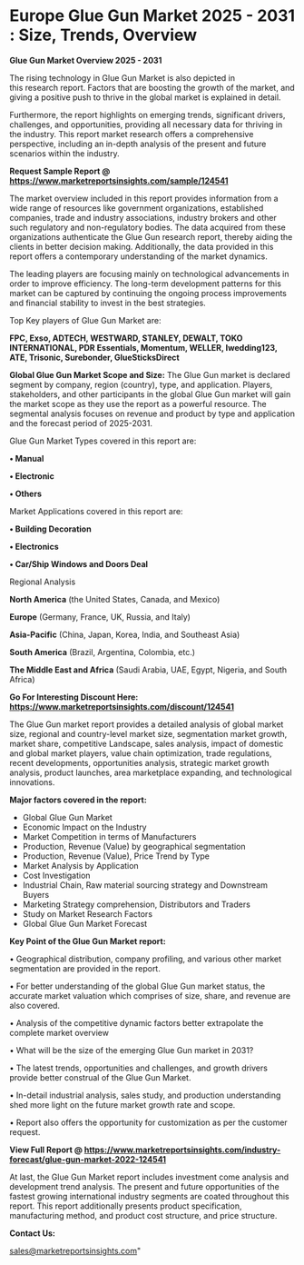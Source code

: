 # Europe Glue Gun Market 2025 - 2031 : Size, Trends, Overview

<Strong> Glue Gun Market Overview 2025 - 2031</strong>

The rising technology in Glue Gun Market is also depicted in this research report. Factors that are boosting the growth of the market, and giving a positive push to thrive in the global market is explained in detail.

Furthermore, the report highlights on emerging trends, significant drivers, challenges, and opportunities, providing all necessary data for thriving in the industry. This report market research offers a comprehensive perspective, including an in-depth analysis of the present and future scenarios within the industry.

<strong>Request Sample Report @ <a href=https://www.marketreportsinsights.com/sample/124541>https://www.marketreportsinsights.com/sample/124541</a></strong>

The market overview included in this report provides information from a wide range of resources like government organizations, established companies, trade and industry associations, industry brokers and other such regulatory and non-regulatory bodies. The data acquired from these organizations authenticate the Glue Gun research report, thereby aiding the clients in better decision making. Additionally, the data provided in this report offers a contemporary understanding of the market dynamics.

The leading players are focusing mainly on technological advancements in order to improve efficiency. The long-term development patterns for this market can be captured by continuing the ongoing process improvements and financial stability to invest in the best strategies.

Top Key players of Glue Gun Market are:

<strong>FPC, Exso, ADTECH, WESTWARD, STANLEY, DEWALT, TOKO INTERNATIONAL, PDR Essentials, Momentum, WELLER, Iwedding123, ATE, Trisonic, Surebonder, GlueSticksDirect</strong>

<strong><b>Global Glue Gun Market Scope and Size:</b></strong>
The Glue Gun market is declared segment by company, region (country), type, and application. Players, stakeholders, and other participants in the global Glue Gun market will gain the market scope as they use the report as a powerful resource. The segmental analysis focuses on revenue and product by type and application and the forecast period of 2025-2031.

Glue Gun Market Types covered in this report are:

<strong>• Manual

• Electronic

• Others</strong>

Market Applications covered in this report are:

<strong>• Building Decoration

• Electronics

• Car/Ship Windows and Doors Deal</strong> 

Regional Analysis

<strong>North America</strong> (the United States, Canada, and Mexico)

<strong>Europe</strong> (Germany, France, UK, Russia, and Italy)

<strong>Asia-Pacific</strong> (China, Japan, Korea, India, and Southeast Asia)

<strong>South America</strong> (Brazil, Argentina, Colombia, etc.)

<strong>The Middle East and Africa</strong> (Saudi Arabia, UAE, Egypt, Nigeria, and South Africa)

<strong>Go For Interesting Discount Here: <a href=https://www.marketreportsinsights.com/discount/124541>https://www.marketreportsinsights.com/discount/124541</a></strong>

The Glue Gun market report provides a detailed analysis of global market size, regional and country-level market size, segmentation market growth, market share, competitive Landscape, sales analysis, impact of domestic and global market players, value chain optimization, trade regulations, recent developments, opportunities analysis, strategic market growth analysis, product launches, area marketplace expanding, and technological innovations.

<strong><b>Major factors covered in the report:</b></strong>
<ul>
  <li>Global Glue Gun Market </li>
  <li>Economic Impact on the Industry</li>
  <li>Market Competition in terms of Manufacturers</li>
  <li>Production, Revenue (Value) by geographical segmentation</li>
  <li>Production, Revenue (Value), Price Trend by Type</li>
  <li>Market Analysis by Application</li>
  <li>Cost Investigation</li>
  <li>Industrial Chain, Raw material sourcing strategy and Downstream Buyers</li>
  <li>Marketing Strategy comprehension, Distributors and Traders</li>
  <li>Study on Market Research Factors</li>
  <li>Global Glue Gun Market Forecast</li>
</ul>

<strong><b>Key Point of the Glue Gun Market report:</b></strong>

• Geographical distribution, company profiling, and various other market segmentation are provided in the report.

• For better understanding of the global Glue Gun market status, the accurate market valuation which comprises of size, share, and revenue are also covered.

• Analysis of the competitive dynamic factors better extrapolate the complete market overview

• What will be the size of the emerging Glue Gun market in 2031?

• The latest trends, opportunities and challenges, and growth drivers provide better construal of the Glue Gun Market.

• In-detail industrial analysis, sales study, and production understanding shed more light on the future market growth rate and scope.

• Report also offers the opportunity for customization as per the customer request.

<strong><b>View Full Report @ <a href=https://www.marketreportsinsights.com/industry-forecast/glue-gun-market-2022-124541>https://www.marketreportsinsights.com/industry-forecast/glue-gun-market-2022-124541</a></b></strong>


At last, the Glue Gun Market report includes investment come analysis and development trend analysis. The present and future opportunities of the fastest growing international industry segments are coated throughout this report. This report additionally presents product specification, manufacturing method, and product cost structure, and price structure.

<strong>Contact Us:</strong>

sales@marketreportsinsights.com"
